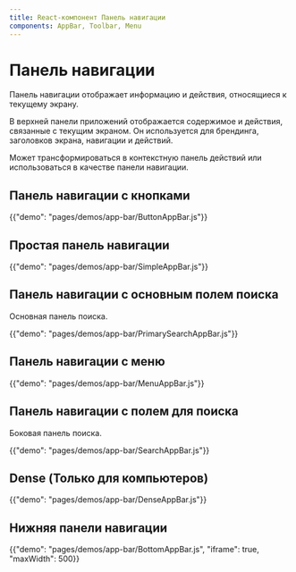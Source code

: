```yaml
---
title: React-компонент Панель навигации
components: AppBar, Toolbar, Menu
---
```


# Панель навигации

<p class="description">Панель навигации отображает информацию и действия, относящиеся к текущему экрану.</p>

В [](https://material.io/design/components/app-bars-top.html)верхней панели приложений</a> отображается содержимое и действия, связанные с текущим экраном. Он используется для брендинга, заголовков экрана, навигации и действий.

Может трансформироваться в контекстную панель действий или использоваться в качестве панели навигации.

## Панель навигации с кнопками

{{"demo": "pages/demos/app-bar/ButtonAppBar.js"}}

## Простая панель навигации

{{"demo": "pages/demos/app-bar/SimpleAppBar.js"}}

## Панель навигации с основным полем поиска

Основная панель поиска.

{{"demo": "pages/demos/app-bar/PrimarySearchAppBar.js"}}

## Панель навигации с меню

{{"demo": "pages/demos/app-bar/MenuAppBar.js"}}

## Панель навигации с полем для поиска

Боковая панель поиска.

{{"demo": "pages/demos/app-bar/SearchAppBar.js"}}

## Dense (Только для компьютеров)

{{"demo": "pages/demos/app-bar/DenseAppBar.js"}}

## Нижняя панели навигации

{{"demo": "pages/demos/app-bar/BottomAppBar.js", "iframe": true, "maxWidth": 500}}